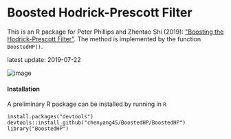 # Boosted Hodrick-Prescott Filter

This is an R package for Peter Phillips and Zhentao Shi (2019): ["Boosting the Hodrick-Prescott Filter"](https://arxiv.org/abs/1905.00175). The method is implemented by the function `BoostedHP()`. 

latest update: 2019-07-22




![image](https://github.com/chenyang45/BoostedHP/blob/master/ADF_bHP_ani.gif)


#### Installation

A preliminary R package can be installed by running in `R`
```
install.packages("devtools")
devtools::install_github("chenyang45/BoostedHP/BoostedHP")
library("BoostedHP")
```


